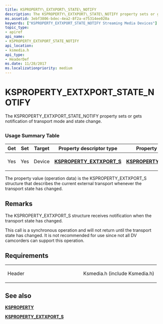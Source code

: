 ```yaml
---
title: KSPROPERTY\_EXTXPORT\_STATE\_NOTIFY
description: The KSPROPERTY\_EXTXPORT\_STATE\_NOTIFY property sets or gets notification of transport mode and state change.
ms.assetid: 3ebf3806-bdec-4ea2-8f2a-e75314ee020a
keywords: ["KSPROPERTY_EXTXPORT_STATE_NOTIFY Streaming Media Devices"]
topic_type:
- apiref
api_name:
- KSPROPERTY_EXTXPORT_STATE_NOTIFY
api_location:
- ksmedia.h
api_type:
- HeaderDef
ms.date: 11/28/2017
ms.localizationpriority: medium
---
```


# KSPROPERTY\_EXTXPORT\_STATE\_NOTIFY


The KSPROPERTY\_EXTXPORT\_STATE\_NOTIFY property sets or gets notification of transport mode and state change.

## <span id="ddk_ksproperty_extxport_state_notify_ks"></span><span id="DDK_KSPROPERTY_EXTXPORT_STATE_NOTIFY_KS"></span>


### Usage Summary Table

<table>
<colgroup>
<col width="20%" />
<col width="20%" />
<col width="20%" />
<col width="20%" />
<col width="20%" />
</colgroup>
<thead>
<tr class="header">
<th>Get</th>
<th>Set</th>
<th>Target</th>
<th>Property descriptor type</th>
<th>Property value type</th>
</tr>
</thead>
<tbody>
<tr class="odd">
<td><p>Yes</p></td>
<td><p>Yes</p></td>
<td><p>Device</p></td>
<td><p><a href="https://docs.microsoft.com/windows-hardware/drivers/ddi/ksmedia/ns-ksmedia-ksproperty_extxport_s" data-raw-source="[&lt;strong&gt;KSPROPERTY_EXTXPORT_S&lt;/strong&gt;](/windows-hardware/drivers/ddi/ksmedia/ns-ksmedia-ksproperty_extxport_s)"><strong>KSPROPERTY_EXTXPORT_S</strong></a></p></td>
<td><p><a href="https://docs.microsoft.com/windows-hardware/drivers/ddi/ksmedia/ns-ksmedia-ksproperty_extxport_s" data-raw-source="[&lt;strong&gt;KSPROPERTY_EXTXPORT_S&lt;/strong&gt;](/windows-hardware/drivers/ddi/ksmedia/ns-ksmedia-ksproperty_extxport_s)"><strong>KSPROPERTY_EXTXPORT_S</strong></a></p></td>
</tr>
</tbody>
</table>

 

The property value (operation data) is the KSPROPERTY\_EXTXPORT\_S structure that describes the current external transport whenever the transport state has changed.

Remarks
-------

The KSPROPERTY\_EXTXPORT\_S structure receives notification when the transport state has changed.

This call is a synchronous operation and will not return until the transport state has changed. It is not recommended for use since not all DV camcorders can support this operation.

Requirements
------------

<table>
<colgroup>
<col width="50%" />
<col width="50%" />
</colgroup>
<tbody>
<tr class="odd">
<td><p>Header</p></td>
<td>Ksmedia.h (include Ksmedia.h)</td>
</tr>
</tbody>
</table>

## See also


[**KSPROPERTY**](/windows-hardware/drivers/ddi/ks/ns-ks-ksidentifier)

[**KSPROPERTY\_EXTXPORT\_S**](/windows-hardware/drivers/ddi/ksmedia/ns-ksmedia-ksproperty_extxport_s)

 

